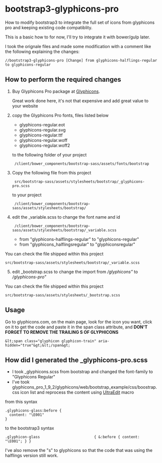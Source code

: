 # bootstrap3-glyphicons-pro
How to modify bootstrap3 to integrate the full set of icons from glyphicons pro and keeping existing code compatiblity.

This is a basic how to for now, I'll try to integrate it with bower/gulp later.

I took the orignale files and made some modification with a comment like the following explaining the changes:

    //bootstrap3-glyphicons-pro [Change] from glyphicons-halflings-regular to glyphicons-regular

## How to perform the required changes


1. Buy Glyphicons Pro package at [Glyphicons](http://glyphicons.com/). 
   
   Great work done here, it's not that expensive and add great value to your website
    
2. copy the Glyphicons Pro fonts, files listed below 
    * glyphicons-regular.eot
    * glyphicons-regular.svg
    * glyphicons-regular.ttf
    * glyphicons-regular.woff
    * glyphicons-regular.woff2

    to the following folder of your project

        /client/bower_components/bootstrap-sass/assets/fonts/bootstrap
    
3. Copy the following file from this project 
    
        src/bootstrap-sass/assets/stylesheets/bootstrap/_glyphicons-pro.scss
             
   to your project
   
        /client/bower_components/bootstrap-sass/assets/stylesheets/bootstrap/    
        
4. edit the _variable.scss to change the font name and id

        /client/bower_components/bootstrap-sass/assets/stylesheets/bootstrap/_variable.scss

    * from "glyphicons-halflings-regular" to "glyphicons-regular"
    * from "glyphicons_halflingsregular"  to "glyphiconsregular"
       
  You can check the file shipped within this project
   
    src/bootstrap-sass/assets/stylesheets/bootstrap/_variable.scss
       
5. edit _bootstrap.scss to change the import from */glyphicons"* to */glyphicons-pro"*

You can check the file shipped within this project
       
    src/bootstrap-sass/assets/stylesheets/_bootstrap.scss

## Usage

Go to glyphicons.com, on the main page, look for the icon you want, click on it to get the code and paste it in the span class attribute, and **DON'T FORGET TO REMOVE THE TRAILING S OF GLYPHICONS**

    &lt;span class="glyphicon glyphicon-train" aria-hidden="true"&gt;&lt;/span&gt;

## How did I generated the _glyphicons-pro.scss

* I took _glyphicons.scss from bootstrap and changed the font-family to "Glyphicons Regular"
* I've took glyphicons_pro_1_9_2/glyphicons/web/bootstrap_example/css/boostrap.css icon list and reprocess the content using [UltraEdit](https://www.ultraedit.com/) macro 

from this syntax

    .glyphicons-glass:before {
      content: "\E001"
    }
 to the bootstrap3 syntax
 
    .glyphicon-glass                         { &:before { content: "\E001"; } }

 I've also remove the "s" to glyphicons so that the code that was using the halflings version still work.
 
 
